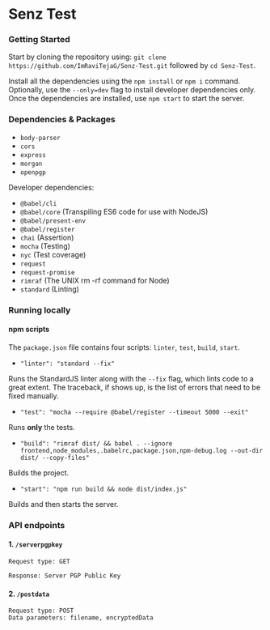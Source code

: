 # Senz Test

### Getting Started
Start by cloning the repository using: `git clone https://github.com/ImRaviTejaG/Senz-Test.git` followed by `cd Senz-Test`.

Install all the dependencies using the `npm install` or `npm i` command. Optionally, use the `--only=dev` flag to install developer dependencies only. Once the dependencies are installed, use `npm start` to start the server.

### Dependencies & Packages
- `body-parser`
- `cors`
- `express`
- `morgan`
- `openpgp`

Developer dependencies:
- `@babel/cli`
- `@babel/core` (Transpiling ES6 code for use with NodeJS)
- `@babel/present-env`
- `@babel/register`
- `chai` (Assertion)
- `mocha` (Testing)
- `nyc` (Test coverage)
- `request`
- `request-promise`
- `rimraf` (The UNIX rm -rf command for Node)
- `standard` (Linting)

### Running locally
#### npm scripts
The `package.json` file contains four scripts: `linter`, `test`, `build`, `start`.

- `"linter": "standard --fix"`

Runs the StandardJS linter along with the `--fix` flag, which lints code to a great extent. The traceback, if shows up, is the list of errors that need to be fixed manually.

- `"test": "mocha --require @babel/register --timeout 5000 --exit"`

Runs **only** the tests.

- `"build": "rimraf dist/ && babel . --ignore frontend,node_modules,.babelrc,package.json,npm-debug.log --out-dir dist/ --copy-files"`

Builds the project.

- `"start": "npm run build && node dist/index.js"`

Builds and then starts the server.

### API endpoints
#### 1. `/serverpgpkey`
```
Request type: GET
```
```
Response: Server PGP Public Key
```

#### 2. `/postdata`
```
Request type: POST
Data parameters: filename, encryptedData
```